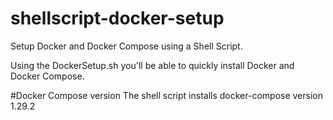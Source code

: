 # shellscript-docker-setup
Setup Docker and Docker Compose using a Shell Script.

Using the DockerSetup.sh you'll be able to quickly install Docker and Docker Compose.


#Docker Compose version
The shell script installs docker-compose version 1.29.2
